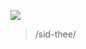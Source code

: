 
![](https://komarev.com/ghpvc/?username=siddhiiguptaa&style=plastic&label=Stalker+Alert) <br>

> /sid-thee/

